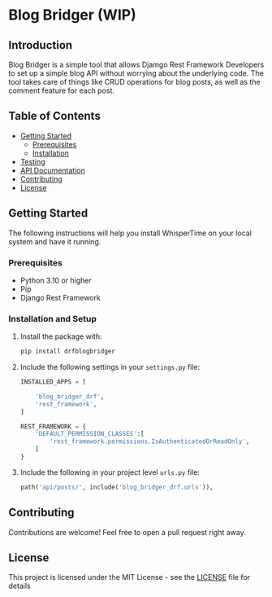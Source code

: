 # Blog Bridger (WIP)

## Introduction

Blog Bridger is a simple tool that allows Djamgo Rest Framework Developers to set up a simple blog API without worrying about the underlying code. The tool takes care of things like CRUD operations for blog posts, as well as the comment feature for each post.

## Table of Contents

- [Getting Started](#getting-started)
    - [Prerequisites](#prerequisites)
    - [Installation](#Installation-and-Setup)
- [Testing](#testing)
- [API Documentation](docs/api_docs.md)
- [Contributing](#contributing)
- [License](#license)

## Getting Started

The following instructions will help you install WhisperTime on your local system and have it running.

### Prerequisites

- Python 3.10 or higher
- Pip
- Django Rest Framework

### Installation and Setup
1. Install the package with:

    ```bash
    pip install drfblogbridger
    ```

2. Include the following settings in your `settings.py` file:
    ```python
    INSTALLED_APPS = [

        'blog_bridger_drf',
        'rest_framework',
    ]

    REST_FRAMEWORK = {
        'DEFAULT_PERMISSION_CLASSES':[
            'rest_framework.permissions.IsAuthenticatedOrReadOnly',
        ]
    }
    ```
3. Include the following in your project level `urls.py` file:
    ```python
    path('api/posts/', include('blog_bridger_drf.urls')),
    ```

<!-- 1. Clone the repository

```
git clone https://github.com/ade555/WhisperTime.git
```

2. Change directory to the project folder

```
cd WhisperTime
```

3. Create a virtual environment
```
python -m venv env
```

4. Install the project dependencies into your virtual environment

```
pip install -r requirements.txt
```

5. Generate a new secret key

```
python secret_key.py
```

6. Create an environment variable (`.env` file) and include the necessary information from the `.env_sample` file

7. Open your CLI and start the project

```
python manage.py runserer
``` -->

## Contributing

Contributions are welcome! Feel free to open a pull request right away.

## License

This project is licensed under the MIT License - see the [LICENSE](LICENSE) file for details
